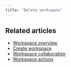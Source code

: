 ```yaml
---
title: 'Delete workspace'
---
```





## Related articles
- [Workspace overview](/workspaces/workspace-overview)
- [Create workspace](/workspaces/create-workspace)
- [Workspace collaboration](/workspaces/workspace-collaboration)
- [Workspace actions](/workspaces/actions-on-workspace)
